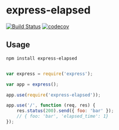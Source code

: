 # express-elapsed

[![Build Status](https://travis-ci.org/limianwang/express-elapsed.svg?branch=master)](https://travis-ci.org/limianwang/express-elapsed)
[![codecov](https://codecov.io/gh/limianwang/express-elapsed/branch/master/graph/badge.svg)](https://codecov.io/gh/limianwang/express-elapsed)

## Usage

`npm install express-elapsed`

```js

var express = require('express');

var app = express();

app.use(require('express-elapsed'));

app.use('/', function (req, res) {
    res.status(200).send({ foo: 'bar' });
    // { foo: 'bar', 'elapsed_time': 1}
});

```

